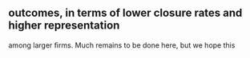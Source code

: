 ## outcomes, in terms of lower closure rates and higher representation

among larger ﬁrms. Much remains to be done here, but we hope this